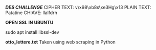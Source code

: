 ***DES CHALLENGE***
CIPHER TEXT: v\x98\xb8s\xe3Hg\x13
PLAIN TEXT: Patatine
CHIAVE: llalfdrh

**OPEN SSL IN UBUNTU**

sudo apt install libssl-dev

**otto_lettere.txt**
Taken using web scraping in Python
